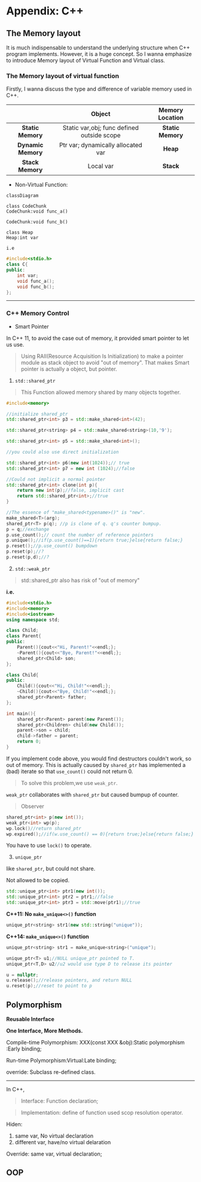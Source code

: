 # Appendix: C++

## The Memory layout

It is much indispensable to understand the underlying structure when C++ program implements. However, it is a huge concept. So I wanna emphasize to introduce Memory layout of Virtual Function and Virtual class.

### The Memory layout of virtual function

Firstly, I wanna discuss the type and difference of variable memory used in C++.

|  |Object|Memory Location
|:--:|:--:|:--:|
|**Static Memory**| Static var,obj; func defined outside scope  | **Static Memory**  |
|**Dynamic Memory**  | Ptr var; dynamically allocated var  |  **Heap** |
| **Stack Memory**  | Local var  | **Stack**  |



* Non-Virtual Function:

```mermaid
classDiagram

class CodeChunk
CodeChunk:void func_a()

CodeChunk:void func_b()

class Heap
Heap:int var

```

```i.e```

```cpp
#include<stdio.h>
class C{
public:
    int var;
    void func_a();
    void func_b();
};

```

********

### C++ Memory Control

* Smart Pointer

In C++ 11, to avoid the case out of memory, it provided smart pointer to let us use.

>Using RAII(Resource Acquisition Is Initialization) to make a pointer module as stack object to avoid "out of memory". That makes Smart pointer is actually a object, but pointer.

1. ```std::shared_ptr```

>This Function allowed memory shared by many objects together.

```cpp
#include<memory>

//initialize shared_ptr
std::shared_ptr<int> p3 = std::make_shared<int>(42);

std::shared_ptr<string> p4 = std::make_shared<string>(10,'9');

std::shared_ptr<int> p5 = std::make_shared<int>();

//you could also use direct initialization

std::shared_ptr<int> p6(new int(1024));// true
std::shared_ptr<int> p7 = new int (1024);//false

//Could not implicit a normal pointer
std::shared_ptr<int> clone(int p){
	return new int(p);//false, implicit cast
	return std::shared_ptr<int>;//true
}

//The essence of "make_shared<typename>()" is "new".
make_shared<T>(arg);
shared_ptr<T> p(q); //p is clone of q. q's counter bumpup.
p = q;//exchange
p.use_count();// count the number of reference pointers
p.unique();//if(p.use_count()==1){return true;}else{return false;}
p.reset();//p.use_count() bumpdown
p.reset(p);//?
p.reset(p,d);//?
```

2. ```std::weak_ptr```

>std::shared_ptr also has risk of "out of memory"

**i.e.**

```cpp
#include<stdio.h>
#include<memory>
#include<iostream>
using namespace std;

class Child;
class Parent{
public:
	Parent(){cout<<"Hi, Parent!"<<endl;};
	~Parent(){cout<<"Bye, Parent!"<<endl;};
	shared_ptr<Child> son;
};

class Child{
public:
	Child(){cout<<"Hi, Child!"<<endl;};
	~Child(){cout<<"Bye, Child!"<<endl;};
	shared_ptr<Parent> father;
};

int main(){
	shared_ptr<Parent> parent(new Parent());
	shared_ptr<Children> child(new Child());
	parent->son = child;
	child->father = parent;
	return 0;
}
```

If you implement code above, you would find destructors couldn't work, so out of memory. This is actually caused by ```shared_ptr``` has implemented a (bad) iterate so that ```use_count()``` could not return 0.

>To solve this problem,we use ```weak_ptr```.

```weak_ptr``` collaborates with ```shared_ptr``` but caused bumpup of counter.

>Observer

```cpp
shared_ptr<int> p(new int());
weak_ptr<int> wp(p);
wp.lock()//return shared_ptr
wp.expired();//if(w.use_count() == 0){return true;}else{return false;}
```

You have to use ```lock()``` to operate.

3. ```unique_ptr```

like ```shared_ptr```, but could not share.

Not allowed to be copied.

```cpp
std::unique_ptr<int> ptr1(new int());
std::unique_ptr<int> ptr2 = ptr1;//false
std::unique_ptr<int> ptr3 = std::move(ptr1);//true
```
**C++11: No ```make_unique<>()``` function**

```cpp
unique_ptr<string> str1(new std::string("unique"));
```

**C++14: ```make_unique<>()``` function**

```cpp
unique_ptr<string> str1 = make_unique<string>("unique");

unique_ptr<T> u1;//NULL unique_ptr pointed to T.
unique_ptr<T,D> u2//u2 would use type D to release its pointer

u = nullptr;
u.release();//release pointers, and return NULL
u.reset(p);//reset to point to p
```



## Polymorphism
**Reusable Interface**

**One Interface, More Methods.**

Compile-time Polymorphism: XXX(const XXX &obj):Static polymorphism :Early binding;

Run-time Polymorphism:Virtual:Late binding;

override: Subclass re-defined class.

***************

In C++,
>Interface: Function declaration;

>Implementation: define of function used scop resolution operator.

Hiden:

1. same var, No virtual declaration
2. different var, have/no virtual delaration


Override: same var, virtual declaration;




## OOP
